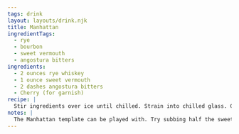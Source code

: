 ```yaml
---
tags: drink
layout: layouts/drink.njk
title: Manhattan
ingredientTags:
  - rye
  - bourbon
  - sweet vermouth
  - angostura bitters
ingredients:
  - 2 ounces rye whiskey
  - 1 ounce sweet vermouth
  - 2 dashes angostura bitters
  - Cherry (for garnish)
recipe: |
  Stir ingredients over ice until chilled. Strain into chilled glass. Garnish with a cherry.
notes: |
  The Manhattan template can be played with. Try subbing half the sweet vermouth for dry vermouth. Or, change angostura bitters for another bitters.
---
```

